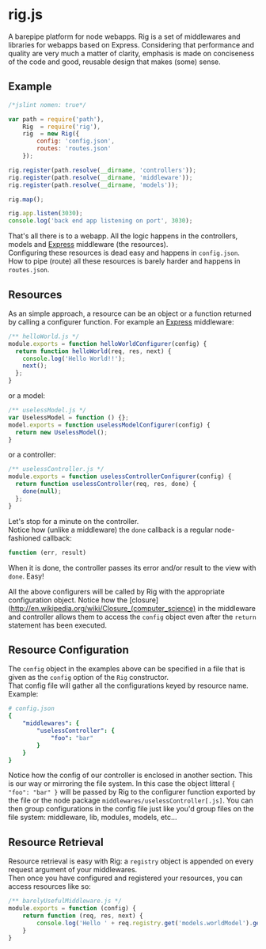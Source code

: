 rig.js
======

A barepipe platform for node webapps. Rig is a set of middlewares and libraries for webapps based on Express. Considering that performance and quality are very much a matter of clarity, emphasis is made on conciseness of the code and good, reusable design that makes (some) sense.

Example
-------
```javascript
/*jslint nomen: true*/

var path = require('path'),
    Rig  = require('rig'),
    rig  = new Rig({
        config: 'config.json',
        routes: 'routes.json'
    });

rig.register(path.resolve(__dirname, 'controllers'));
rig.register(path.resolve(__dirname, 'middleware'));
rig.register(path.resolve(__dirname, 'models'));

rig.map();

rig.app.listen(3030);
console.log('back end app listening on port', 3030);
```

That's all there is to a webapp. All the logic happens in the controllers, models and [Express](http://expressjs.com/) middleware (the resources).  
Configuring these resources is dead easy and happens in ```config.json```.  
How to pipe (route) all these resources is barely harder and happens in ```routes.json```.

Resources
---------
As an simple approach, a resource can be an object or a function returned by calling a configurer function. For example an [Express](http://expressjs.com/) middleware:
```javascript
/** helloWorld.js */
module.exports = function helloWorldConfigurer(config) {
  return function helloWorld(req, res, next) {
    console.log('Hello World!!');
    next();
  };
}
```
or a model:
```javascript
/** uselessModel.js */
var UselessModel = function () {};
model.exports = function uselessModelConfigurer(config) {
  return new UselessModel();
}
```
or a controller:
```javascript
/** uselessController.js */
module.exports = function uselessControllerConfigurer(config) {
  return function uselessController(req, res, done) {
    done(null);
  };
}
```
Let's stop for a minute on the controller.  
Notice how (unlike a middleware) the ```done``` callback is a regular node-fashioned callback:
```javascript
function (err, result)
```
When it is done, the controller passes its error and/or result to the view with ```done```. Easy!  
  
All the above configurers will be called by Rig with the appropriate configuration object.
Notice how the [closure](http://en.wikipedia.org/wiki/Closure_(computer_science) in the middleware and controller allows them to access the ```config``` object even after the ```return``` statement has been executed.

Resource Configuration
----------------------
The ```config``` object in the examples above can be specified in a file that is given as the ```config``` option of the ```Rig``` constructor.  
That config file will gather all the configurations keyed by resource name. Example:
```yaml
# config.json
{
    "middlewares": {
        "uselessController": {
            "foo": "bar"
        }
    }
}
```
Notice how the config of our controller is enclosed in another section. This is our way or mirroring the file system.
In this case the object litteral ```{ "foo": "bar" }``` will be passed by Rig to the configurer function
exported by the file or the node package ```middlewares/uselessController[.js]```.
You can then group configurations in the config file just like you'd group files on the file system: middleware, lib, modules, models, etc...

Resource Retrieval
------------------
Resource retrieval is easy with Rig: a ```registry``` object is appended on every request argument of your middlewares.  
Then once you have configured and registered your resources, you can access resources like so:
```javascript
/** barelyUsefulMiddleware.js */
module.exports = function (config) {
    return function (req, res, next) {
        console.log('Hello ' + req.registry.get('models.worldModel').getMessage());
    }
}
```

